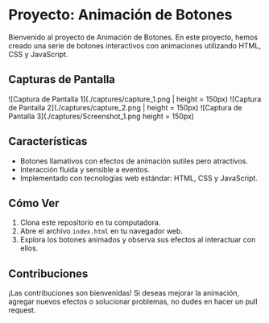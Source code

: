 # Proyecto: Animación de Botones

Bienvenido al proyecto de Animación de Botones. En este proyecto, hemos creado una serie de botones interactivos con animaciones utilizando HTML, CSS y JavaScript.

## Capturas de Pantalla

![Captura de Pantalla 1](./captures/capture_1.png | height = 150px)
![Captura de Pantalla 2](./captures/capture_2.png | height = 150px)
![Captura de Pantalla 3](./captures/Screenshot_1.png height = 150px)

## Características

- Botones llamativos con efectos de animación sutiles pero atractivos.
- Interacción fluida y sensible a eventos.
- Implementado con tecnologías web estándar: HTML, CSS y JavaScript.

## Cómo Ver

1. Clona este repositorio en tu computadora.
2. Abre el archivo `index.html` en tu navegador web.
3. Explora los botones animados y observa sus efectos al interactuar con ellos.

## Contribuciones

¡Las contribuciones son bienvenidas! Si deseas mejorar la animación, agregar nuevos efectos o solucionar problemas, no dudes en hacer un pull request.
